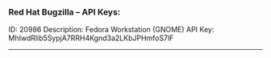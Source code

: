 ### Red Hat Bugzilla – API Keys:

ID: 20986
Description: Fedora Workstation (GNOME)
API Key: MhIwdRlib5SypjA7RRH4Kgnd3a2LKbJPHmfoS7lF

___



